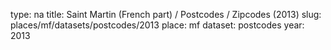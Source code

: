 type: na
title: Saint Martin (French part) / Postcodes / Zipcodes (2013)
slug: places/mf/datasets/postcodes/2013
place: mf
dataset: postcodes
year: 2013
